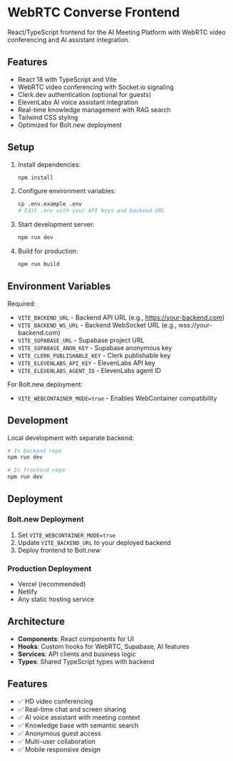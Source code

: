 # WebRTC Converse Frontend

React/TypeScript frontend for the AI Meeting Platform with WebRTC video conferencing and AI assistant integration.

## Features

- React 18 with TypeScript and Vite
- WebRTC video conferencing with Socket.io signaling
- Clerk.dev authentication (optional for guests)
- ElevenLabs AI voice assistant integration
- Real-time knowledge management with RAG search
- Tailwind CSS styling
- Optimized for Bolt.new deployment

## Setup

1. Install dependencies:
   ```bash
   npm install
   ```

2. Configure environment variables:
   ```bash
   cp .env.example .env
   # Edit .env with your API keys and backend URL
   ```

3. Start development server:
   ```bash
   npm run dev
   ```

4. Build for production:
   ```bash
   npm run build
   ```

## Environment Variables

Required:
- `VITE_BACKEND_URL` - Backend API URL (e.g., https://your-backend.com)
- `VITE_BACKEND_WS_URL` - Backend WebSocket URL (e.g., wss://your-backend.com)
- `VITE_SUPABASE_URL` - Supabase project URL
- `VITE_SUPABASE_ANON_KEY` - Supabase anonymous key
- `VITE_CLERK_PUBLISHABLE_KEY` - Clerk publishable key
- `VITE_ELEVENLABS_API_KEY` - ElevenLabs API key
- `VITE_ELEVENLABS_AGENT_ID` - ElevenLabs agent ID

For Bolt.new deployment:
- `VITE_WEBCONTAINER_MODE=true` - Enables WebContainer compatibility

## Development

Local development with separate backend:
```bash
# In backend repo
npm run dev

# In frontend repo  
npm run dev
```

## Deployment

### Bolt.new Deployment
1. Set `VITE_WEBCONTAINER_MODE=true`
2. Update `VITE_BACKEND_URL` to your deployed backend
3. Deploy frontend to Bolt.new

### Production Deployment
- Vercel (recommended)
- Netlify
- Any static hosting service

## Architecture

- **Components**: React components for UI
- **Hooks**: Custom hooks for WebRTC, Supabase, AI features
- **Services**: API clients and business logic
- **Types**: Shared TypeScript types with backend

## Features

- ✅ HD video conferencing
- ✅ Real-time chat and screen sharing
- ✅ AI voice assistant with meeting context
- ✅ Knowledge base with semantic search
- ✅ Anonymous guest access
- ✅ Multi-user collaboration
- ✅ Mobile responsive design